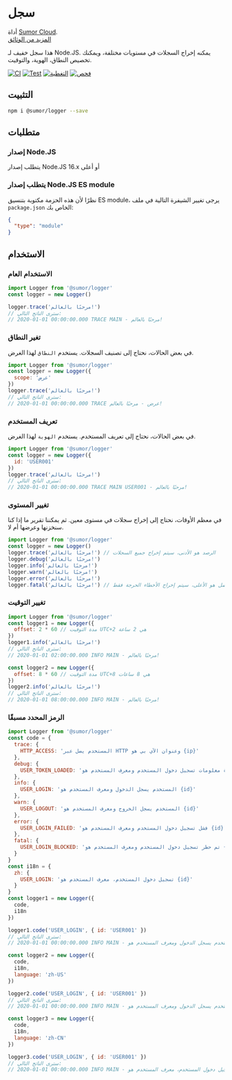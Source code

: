 # سجل

أداة [Sumor Cloud](https://sumor.cloud).  
[المزيد من الوثائق](https://sumor.cloud/logger)

هذا سجل خفيف لـ Node.JS.
يمكنه إخراج السجلات في مستويات مختلفة، ويمكنك تخصيص النطاق، الهوية، والتوقيت.

[![CI](https://github.com/sumor-cloud/logger/actions/workflows/ci.yml/badge.svg)](https://github.com/sumor-cloud/logger/actions/workflows/ci.yml)
[![Test](https://github.com/sumor-cloud/logger/actions/workflows/ut.yml/badge.svg)](https://github.com/sumor-cloud/logger/actions/workflows/ut.yml)
[![التغطية](https://github.com/sumor-cloud/logger/actions/workflows/coverage.yml/badge.svg)](https://github.com/sumor-cloud/logger/actions/workflows/coverage.yml)
[![فحص](https://github.com/sumor-cloud/logger/actions/workflows/audit.yml/badge.svg)](https://github.com/sumor-cloud/logger/actions/workflows/audit.yml)

## التثبيت

```bash
npm i @sumor/logger --save
```

## متطلبات

### إصدار Node.JS

يتطلب إصدار Node.JS 16.x أو أعلى

### يتطلب إصدار Node.JS ES module

نظرًا لأن هذه الحزمة مكتوبة بتنسيق ES module،
يرجى تغيير الشيفرة التالية في ملف `package.json` الخاص بك:

```json
{
  "type": "module"
}
```

## الاستخدام

### الاستخدام العام

```js
import Logger from '@sumor/logger'
const logger = new Logger()

logger.trace('مرحبًا بالعالم!')
// سترى الناتج التالي:
// 2020-01-01 00:00:00.000 TRACE MAIN - مرحبًا بالعالم!
```

### تغير النطاق

في بعض الحالات، نحتاج إلى تصنيف السجلات. يستخدم `النطاق` لهذا الغرض.

```js
import Logger from '@sumor/logger'
const logger = new Logger({
  scope: 'عرض'
})
logger.trace('مرحبًا بالعالم!')
// سترى الناتج التالي:
// 2020-01-01 00:00:00.000 TRACE عرض - مرحبًا بالعالم!
```

### تعريف المستخدم

في بعض الحالات، نحتاج إلى تعريف المستخدم. يستخدم `الهوية` لهذا الغرض.

```js
import Logger from '@sumor/logger'
const logger = new Logger({
  id: 'USER001'
})
logger.trace('مرحبًا بالعالم!')
// سترى الناتج التالي:
// 2020-01-01 00:00:00.000 TRACE MAIN USER001 - مرحبًا بالعالم!
```

### تغيير المستوى

في معظم الأوقات، نحتاج إلى إخراج سجلات في مستوى معين. ثم يمكننا تقرير ما إذا كنا سنخزنها وعرضها أم لا.

```js
import Logger from '@sumor/logger'
const logger = new Logger()
logger.trace('مرحبًا بالعالم!') // الرصد هو الأدنى، سيتم إخراج جميع السجلات
logger.debug('مرحبًا بالعالم!')
logger.info('مرحبًا بالعالم!')
logger.warn('مرحبًا بالعالم!')
logger.error('مرحبًا بالعالم!')
logger.fatal('مرحبًا بالعالم!') // الفاصل هو الأعلى، سيتم إخراج الأخطاء الحرجة فقط
```

### تغيير التوقيت

```js
import Logger from '@sumor/logger'
const logger1 = new Logger({
  offset: 2 * 60 // مدة التوقيت UTC+2 هي 2 ساعة
})
logger1.info('مرحبًا بالعالم!')
// سترى الناتج التالي:
// 2020-01-01 02:00:00.000 INFO MAIN - مرحبًا بالعالم!

const logger2 = new Logger({
  offset: 8 * 60 // مدة التوقيت UTC+8 هي 8 ساعات
})
logger2.info('مرحبًا بالعالم!')
// سترى الناتج التالي:
// 2020-01-01 08:00:00.000 INFO MAIN - مرحبًا بالعالم!
```

### الرمز المحدد مسبقًا

```js
import Logger from '@sumor/logger'
const code = {
  trace: {
    HTTP_ACCESS: 'المستخدم يصل عبر HTTP وعنوان الآي بي هو {ip}'
  },
  debug: {
    USER_TOKEN_LOADED: 'تم قراءة معلومات تسجيل دخول المستخدم ومعرف المستخدم هو {id}'
  },
  info: {
    USER_LOGIN: 'المستخدم يسجل الدخول ومعرف المستخدم هو {id}'
  },
  warn: {
    USER_LOGOUT: 'المستخدم يسجل الخروج ومعرف المستخدم هو {id}'
  },
  error: {
    USER_LOGIN_FAILED: 'فشل تسجيل دخول المستخدم ومعرف المستخدم هو {id}'
  },
  fatal: {
    USER_LOGIN_BLOCKED: 'تم حظر تسجيل دخول المستخدم ومعرف المستخدم هو {id}'
  }
}
const i18n = {
  zh: {
    USER_LOGIN: 'تسجيل دخول المستخدم، معرف المستخدم هو {id}'
  }
}
const logger1 = new Logger({
  code,
  i18n
})

logger1.code('USER_LOGIN', { id: 'USER001' })
// سترى الناتج التالي:
// 2020-01-01 00:00:00.000 INFO MAIN - المستخدم يسجل الدخول ومعرف المستخدم هو USER001

const logger2 = new Logger({
  code,
  i18n,
  language: 'zh-US'
})

logger2.code('USER_LOGIN', { id: 'USER001' })
// سترى الناتج التالي:
// 2020-01-01 00:00:00.000 INFO MAIN - المستخدم يسجل الدخول ومعرف المستخدم هو USER001

const logger3 = new Logger({
  code,
  i18n,
  language: 'zh-CN'
})

logger3.code('USER_LOGIN', { id: 'USER001' })
// سترى الناتج التالي:
// 2020-01-01 00:00:00.000 INFO MAIN - تسجيل دخول المستخدم، معرف المستخدم هو USER001
```
